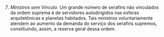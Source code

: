 ﻿7. *Ministros sem Vínculo.* Um grande número de serafins não vinculados da ordem suprema é de servidores autodirigidos nas esferas arquitetônicas e planetas habitados. Tais ministros voluntariamente atendem ao aumento da demanda do serviço dos serafins supremos, constituindo, assim, a reserva geral dessa ordem.